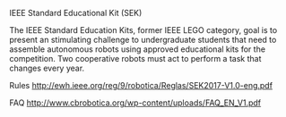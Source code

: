 IEEE Standard Educational Kit (SEK)

The IEEE Standard Education Kits, former IEEE LEGO category, goal is to present an stimulating challenge to undergraduate students that need to assemble autonomous robots using approved educational kits for the competition. Two cooperative robots must act to perform a task that changes every year.

Rules
http://ewh.ieee.org/reg/9/robotica/Reglas/SEK2017-V1.0-eng.pdf

FAQ
http://www.cbrobotica.org/wp-content/uploads/FAQ_EN_V1.pdf